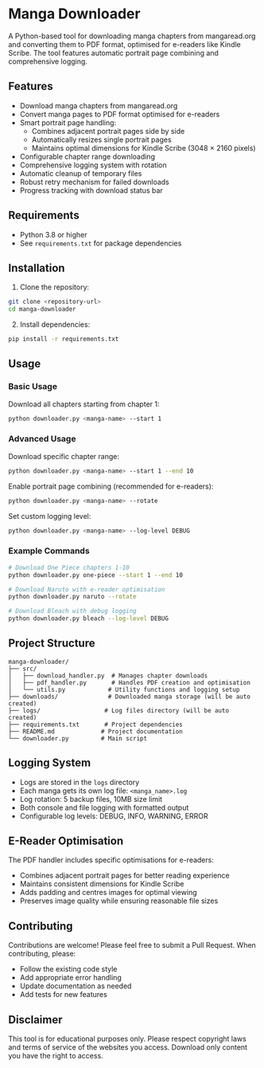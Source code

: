 # Manga Downloader

A Python-based tool for downloading manga chapters from mangaread.org and converting them to PDF format, optimised for e-readers like Kindle Scribe. The tool features automatic portrait page combining and comprehensive logging.

## Features

- Download manga chapters from mangaread.org
- Convert manga pages to PDF format optimised for e-readers
- Smart portrait page handling:
  - Combines adjacent portrait pages side by side
  - Automatically resizes single portrait pages
  - Maintains optimal dimensions for Kindle Scribe (3048 × 2160 pixels)
- Configurable chapter range downloading
- Comprehensive logging system with rotation
- Automatic cleanup of temporary files
- Robust retry mechanism for failed downloads
- Progress tracking with download status bar

## Requirements

- Python 3.8 or higher
- See `requirements.txt` for package dependencies

## Installation

1. Clone the repository:
```bash
git clone <repository-url>
cd manga-downloader
```

2. Install dependencies:
```bash
pip install -r requirements.txt
```

## Usage

### Basic Usage

Download all chapters starting from chapter 1:
```bash
python downloader.py <manga-name> --start 1
```

### Advanced Usage

Download specific chapter range:
```bash
python downloader.py <manga-name> --start 1 --end 10
```

Enable portrait page combining (recommended for e-readers):
```bash
python downloader.py <manga-name> --rotate
```

Set custom logging level:
```bash
python downloader.py <manga-name> --log-level DEBUG
```

### Example Commands

```bash
# Download One Piece chapters 1-10
python downloader.py one-piece --start 1 --end 10

# Download Naruto with e-reader optimisation
python downloader.py naruto --rotate

# Download Bleach with debug logging
python downloader.py bleach --log-level DEBUG
```

## Project Structure

```
manga-downloader/
├── src/
│   ├── download_handler.py  # Manages chapter downloads
│   ├── pdf_handler.py       # Handles PDF creation and optimisation
│   └── utils.py            # Utility functions and logging setup
├── downloads/              # Downloaded manga storage (will be auto created)
├── logs/                  # Log files directory (will be auto created)
├── requirements.txt       # Project dependencies
├── README.md             # Project documentation
└── downloader.py         # Main script
```

## Logging System

- Logs are stored in the `logs` directory
- Each manga gets its own log file: `<manga_name>.log`
- Log rotation: 5 backup files, 10MB size limit
- Both console and file logging with formatted output
- Configurable log levels: DEBUG, INFO, WARNING, ERROR

## E-Reader Optimisation

The PDF handler includes specific optimisations for e-readers:
- Combines adjacent portrait pages for better reading experience
- Maintains consistent dimensions for Kindle Scribe
- Adds padding and centres images for optimal viewing
- Preserves image quality while ensuring reasonable file sizes

## Contributing

Contributions are welcome! Please feel free to submit a Pull Request. When contributing, please:
- Follow the existing code style
- Add appropriate error handling
- Update documentation as needed
- Add tests for new features


## Disclaimer

This tool is for educational purposes only. Please respect copyright laws and terms of service of the websites you access. Download only content you have the right to access.